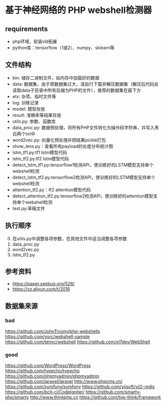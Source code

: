 # 基于神经网络的 PHP webshell检测器

## requirements

* php环境，安装vld拓展
* python库：tensorflow（1或2）、numpy、sklearn等

## 文件结构

* bin: 储存二进制文件，如内存中加载好的数据
* data: 数据集，由于原数据集过大，请自行下载并解压数据集（解压后代码会读取data子目录中所有后缀为PHP的文件），推荐的数据集在最下方
* etx: 杂项、临时文件等
* log: 训练记录
* model: 模型存放
* result: 准确率等结果存放
* utils.py: 参数、函数库
* data_proc.py: 数据预处理，将所有PHP文件转化为操作码字符串，并写入黑白两个txt中
* word2vec.py: 向量化预处理并把结果pickle打包
* show_lens.py：查看所有payload的长度分布统计图
* lstm_tf1.py:tf1 lstm模型代码
* lstm_tf2.py:tf2 lstm模型代码
* detect_lstm_tf1.py:tensorflow1检测API，使训练好的LSTM模型支持单个webshell检测
* detect_lstm_tf2.py:tensorflow2检测API，使训练好的LSTM模型支持单个webshell检测
* attention_tf2.py：tf2 attention模型代码
* detect_attention_tf2.py:tensorflow2检测API，使训练好的attention模型支持单个webshell检测
* test.py:草稿文件

## 执行顺序

0. 在utils.py中调整各项参数，在其他文件中适当调整各项参数
1. data_proc.py
2. word2vec.py
3. lstm_tf2.py

## 参考资料

* https://paper.seebug.org/526/
* https://xz.aliyun.com/t/2016

## 数据集来源

### bad

https://github.com/JohnTroony/php-webshells
https://github.com/ysrc/webshell-sample
https://github.com/tennc/webshell
https://github.com/xl7dev/WebShell

### good

https://github.com/WordPress/WordPress
https://github.com/typecho/typecho
https://github.com/phpmyadmin/phpmyadmin
https://github.com/laravel/laravel
http://www.phpcms.cn/
https://github.com/symfony/symfony
https://github.com/yiisoft/yii2-redis
https://github.com/bcit-ci/CodeIgniter/
https://github.com/smarty-php/smarty
http://www.thinkphp.cn
https://github.com/top-think/framework
